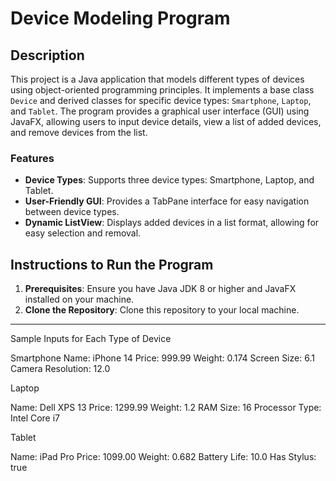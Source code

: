# Device Modeling Program

## Description
This project is a Java application that models different types of devices using object-oriented programming principles. It implements a base class `Device` and derived classes for specific device types: `Smartphone`, `Laptop`, and `Tablet`. The program provides a graphical user interface (GUI) using JavaFX, allowing users to input device details, view a list of added devices, and remove devices from the list.

### Features
- **Device Types**: Supports three device types: Smartphone, Laptop, and Tablet.
- **User-Friendly GUI**: Provides a TabPane interface for easy navigation between device types.
- **Dynamic ListView**: Displays added devices in a list format, allowing for easy selection and removal.

## Instructions to Run the Program
1. **Prerequisites**: Ensure you have Java JDK 8 or higher and JavaFX installed on your machine.
2. **Clone the Repository**: Clone this repository to your local machine.


----------

Sample Inputs for Each Type of Device

Smartphone
Name: iPhone 14
Price: 999.99
Weight: 0.174
Screen Size: 6.1
Camera Resolution: 12.0

Laptop

Name: Dell XPS 13
Price: 1299.99
Weight: 1.2
RAM Size: 16
Processor Type: Intel Core i7

Tablet

Name: iPad Pro
Price: 1099.00
Weight: 0.682
Battery Life: 10.0
Has Stylus: true

